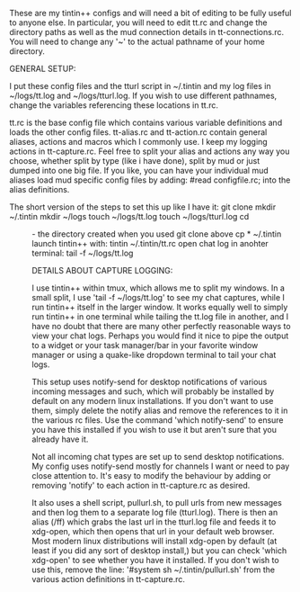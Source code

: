 These are my tintin++ configs and will need a bit of editing
to be fully useful to anyone else. In particular, you will
need to edit tt.rc and change the directory paths as well as
the mud connection details in tt-connections.rc. You will need
to change any '~' to the actual pathname of your home directory.

GENERAL SETUP:

I put these config files and the tturl script in ~/.tintin
and my log files in ~/logs/tt.log and ~/logs/tturl.log. If
you wish to use different pathnames, change the variables
referencing these locations in tt.rc.

tt.rc is the base config file which contains various variable
definitions and loads the other config files. tt-alias.rc and
tt-action.rc contain general aliases, actions and macros which
I commonly use. I keep my logging actions in tt-capture.rc.
Feel free to split your alias and actions any way you choose,
whether split by type (like i have done), split by mud or
just dumped into one big file. If you like, you can have your
individual mud aliases load mud specific config files by
adding:
#read configfile.rc;
into the alias definitions.

The short version of the steps to set this up like I have it:
git clone <whatever the address to this ends up being>
mkdir ~/.tintin
mkdir ~/logs
touch ~/logs/tt.log
touch ~/logs/tturl.log
cd <dir> - the directory created when you used git clone above
cp * ~/.tintin
launch tintin++ with: tintin ~/.tintin/tt.rc
open chat log in anohter terminal: tail -f ~/logs/tt.log

DETAILS ABOUT CAPTURE LOGGING:

I use tintin++ within tmux, which allows me to split my windows.
In a small split, I use 'tail -f ~/logs/tt.log' to see my chat
captures, while I run tintin++ itself in the larger window.
It works equally well to simply run tintin++ in one terminal
while tailing the tt.log file in another, and I have no doubt
that there are many other perfectly reasonable ways to view your
chat logs. Perhaps you would find it nice to pipe the output
to a widget or your task manager/bar in your favorite window
manager or using a quake-like dropdown terminal to tail your
chat logs.

This setup uses notify-send for desktop notifications of various
incoming messages and such, which will probably be installed by
default on any modern linux installations. If you don't want
to use them, simply delete the notify alias and remove the
references to it in the various rc files. Use the command
'which notify-send' to ensure you have this installed if you
wish to use it but aren't sure that you already have it.

Not all incoming chat types are set up to send desktop notifications.
My config uses notify-send mostly for channels I want or need to
pay close attention to. It's easy to modify the behaviour by
adding or removing 'notify' to each action in tt-capture.rc as desired.

It also uses a shell script, pullurl.sh, to pull urls from new
messages and then log them to a separate log file (tturl.log). There is
then an alias (/ff) which grabs the last url in the tturl.log file
and feeds it to xdg-open, which then opens that url in your default
web browser. Most modern linux distributions will install xdg-open
by default (at least if you did any sort of desktop install,)
but you can check 'which xdg-open' to see whether you have it
installed. If you don't wish to use this, remove the line:
'#system sh ~/.tintin/pullurl.sh' from the various action definitions
in tt-capture.rc.

